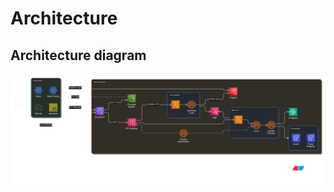 # Architecture

## Architecture diagram
![Architecture diagram](../assets/architecture-diagram.svg)
